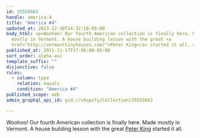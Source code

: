 ```yaml
---
id: 25555663
handle: america-4
title: "America #4"
updated_at: 2023-12-30T14:32:18-05:00
body_html: <p>Woohoo! Our fourth American collection is finally here. Made
  mostly in Vermont. A house building lesson with the great <a
  href="http://vermonttinyhouses.com/">Peter King</a> started it all. </p>
published_at: 2011-11-17T17:06:00-05:00
sort_order: alpha-asc
template_suffix: ""
disjunctive: false
rules:
  - column: type
    relation: equals
    condition: "America #4"
published_scope: web
admin_graphql_api_id: gid://shopify/Collection/25555663

---
```


Woohoo! Our fourth American collection is finally here. Made mostly in Vermont. A house building lesson with the great [Peter King](http://vermonttinyhouses.com/) started it all.